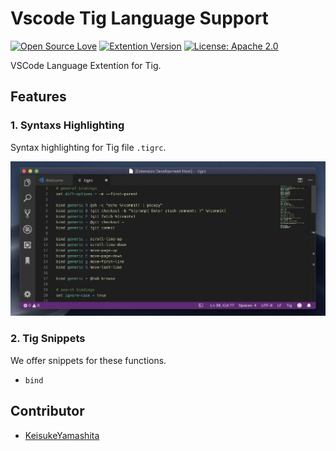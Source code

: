 # Vscode Tig Language Support

[![Open Source Love](https://badges.frapsoft.com/os/v1/open-source.svg?v=103)](https://github.com/ellerbrock/open-source-badges/)
[![Extention Version](https://img.shields.io/badge/version-0.1.4-blue.svg)](https://marketplace.visualstudio.com/items?itemName=KeisukeYamashita.vscode-tig-language-support)
[![License: Apache 2.0](https://img.shields.io/badge/License-Apache%202.0-blue.svg)](https://opensource.org/licenses/Apache-2.0)

VSCode Language Extention for Tig.

## Features
### 1. Syntaxs Highlighting

Syntax highlighting for Tig file `.tigrc`.

![Syntax highlighting](./images/syntax-highlighting.png)

### 2. Tig Snippets

We offer snippets for these functions.

- `bind`

## Contributor

- [KeisukeYamashita](https://github.com/KeisukeYamashita)
